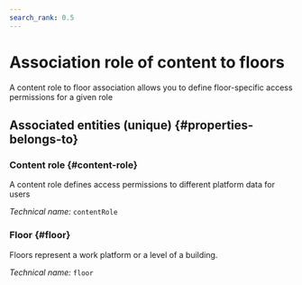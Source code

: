 ```yaml
---
search_rank: 0.5
---    
```

# Association role of content to floors
<!--- THIS FILE IS GENERATED PLEASE DO NOT EDIT IT DIRECTLY --->

A content role to floor association allows you to define floor-specific access permissions for a given role

<OH code="contentRoleToFloor"/>







## Associated entities (unique) {#properties-belongs-to}

### Content role {#content-role}

A content role defines access permissions to different platform data for users

*Technical name:* ```contentRole```
<PH code="contentRoleToFloor:contentRole"/>

### Floor {#floor}

Floors represent a work platform or a level of a building.

*Technical name:* ```floor```
<PH code="contentRoleToFloor:floor"/>





